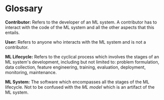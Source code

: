 # Glossary

**Contributor:** Refers to the developer of an ML system. A contributor has to interact with the code of the ML system and all the other aspects that this entails. 

**User:** Refers to anyone who interacts with the ML system and is not a contributor.

**ML Lifecycle:** Refers to the cyclical process which involves the stages of an ML system's development, including 
but not limited to: problem formulation, data collection, feature engineering, training, evaluation, 
deployment, monitoring, maintenance.

**ML System:** The software which encompasses all the stages of the ML lifecycle. 
Not to be confused with the _ML model_ which is an artifact of the ML system.

